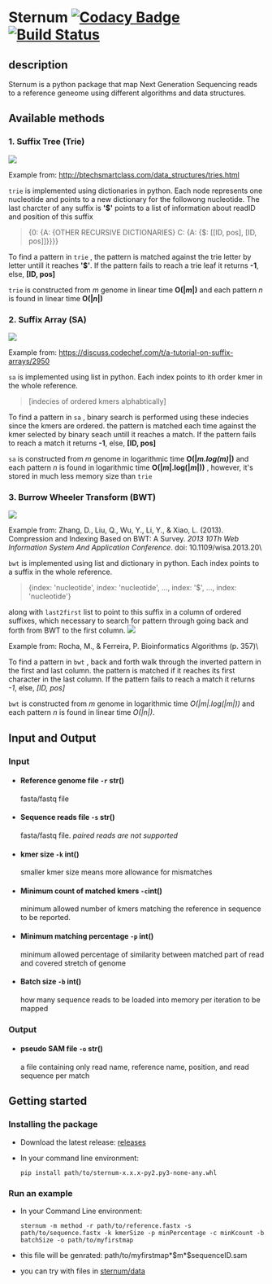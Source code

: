 # Sternum [![Codacy Badge](https://app.codacy.com/project/badge/Grade/b568df08e6f44544b4e0aac5f9398513)](https://www.codacy.com/gh/anazhmetdin/Sternum/dashboard?utm_source=github.com&utm_medium=referral&utm_content=anazhmetdin/Sternum&utm_campaign=Badge_Grade)[![Build Status](https://travis-ci.org/anazhmetdin/Sternum.svg?branch=master)](https://travis-ci.org/github/anazhmetdin/Sternum)

## description

Sternum is a python package that map Next Generation Sequencing reads to a reference geneome using different algorithms and data structures.

## Available methods

### 1. Suffix Tree (Trie)

![](https://imgur.com/kkHmEla.png)

Example from: http://btechsmartclass.com/data_structures/tries.html

`trie` is implemented using dictionaries in python. Each node represents one nucleotide and points to a new dictionary for the followong nucleotide. The last charcter of any suffix is **'$'** points to a list of information about readID and position of this suffix

> {0: {A: {OTHER RECURSIVE DICTIONARIES} C: {A: {$: \[\[ID, pos\], \[ID, pos\]\]}}}}

To find a pattern in `trie` , the pattern is matched against the trie letter by letter untill it reaches **'$'**. If the pattern fails to reach a trie leaf it returns **-1**, else, **[ID, pos]**

`trie` is constructed from _m_ genome in linear time **O(|_m_|)** and each pattern _n_ is found in linear time **O(|_n_|)**

### 2. Suffix Array (SA)

![](https://imgur.com/pYDBPu5.png)

Example from: https://discuss.codechef.com/t/a-tutorial-on-suffix-arrays/2950

`sa` is implemented using list in python. Each index points to ith order kmer in the whole reference.

> \[indecies of ordered kmers alphabtically\]

To find a pattern in `sa` , binary search is performed using these indecies since the kmers are ordered. the pattern is matched each time against the kmer selected by binary seach untill it reaches a match. If the pattern fails to reach a match it returns **-1**, else, **[ID, pos]**

`sa` is constructed from _m_ genome in logarithmic time **O(|_m.log(m)_|)** and each pattern _n_ is found in logarithmic time **O(|_m_|.log(|_m_|))** , however, it's stored in much less memory size than `trie`

### 3. Burrow Wheeler Transform (BWT)

![](https://imgur.com/ISi1vjt.png)

Example from: Zhang, D., Liu, Q., Wu, Y., Li, Y., & Xiao, L. (2013). Compression and Indexing Based on BWT: A Survey. _2013 10Th Web Information System And Application Conference_. doi: 10.1109/wisa.2013.20\

`bwt` is implemented using list and dictionary in python. Each index points to a suffix in the whole reference.

> {index: 'nucleotide', index: 'nucleotide', ..., index: '$', ..., index: 'nucleotide'}

along with `last2first` list to point to this suffix in a column of ordered suffixes, which necessary to search for pattern through going back and forth from BWT to the first column.
![](https://i.imgur.com/P1SnN3e.png)

Example from: Rocha, M., & Ferreira, P. Bioinformatics Algorithms (p. 357)\

To find a pattern in `bwt` , back and forth walk through the inverted pattern in the first and last column. the pattern is matched if it reaches its first character in the last column. If the pattern fails to reach a match it returns _-1_, else, _\[ID, pos\]_

`bwt` is constructed from _m_ genome in logarithmic time _O(|*m*|.log(|*m*|))_ and each pattern _n_ is found in linear time _O(|*n*|)_.

## Input and Output

### Input

- #### Reference genome file `-r` str()
  fasta/fastq file
- #### Sequence reads file `-s` str()
  fasta/fastq file. _paired reads are not supported_
- #### kmer size `-k` int()
  smaller kmer size means more allowance for mismatches
- #### Minimum count of matched kmers `-c`int()
  minimum allowed number of kmers matching the reference in sequence to be reported.
- #### Minimum matching percentage `-p` int()
  minimum allowed percentage of similarity between matched part of read and covered stretch of genome
- #### Batch size `-b` int()
  how many sequence reads to be loaded into memory per iteration to be mapped

### Output

- #### pseudo SAM file `-o` str()
  a file containing only read name, reference name, position, and read sequence per match

## Getting started

### Installing the package

- Download the latest release: [releases](https://github.com/anegm98/Sternum/releases)
- In your command line environment:

      pip install path/to/sternum-x.x.x-py2.py3-none-any.whl

### Run an example

- In your Command Line environment:

      sternum -m method -r path/to/reference.fastx -s path/to/sequence.fastx -k kmerSize -p minPercentage -c minKcount -b batchSize -o path/to/myfirstmap

- this file will be genrated:
  path/to/myfirstmap*\$m*\$sequenceID.sam
- you can try with files in [sternum/data](https://github.com/anegm98/Sternum/tree/master/data)
